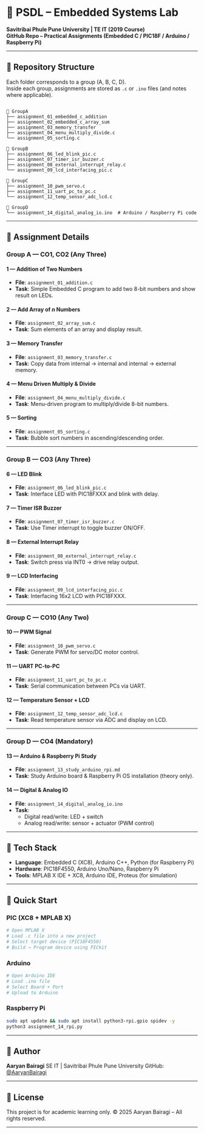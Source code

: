 
# 🔌 PSDL – Embedded Systems Lab

**Savitribai Phule Pune University | TE IT (2019 Course)**  
**GitHub Repo – Practical Assignments (Embedded C / PIC18F / Arduino / Raspberry Pi)**

---

## 📁 Repository Structure

Each folder corresponds to a group (A, B, C, D).  
Inside each group, assignments are stored as `.c` or `.ino` files (and notes where applicable).

```

📂 GroupA
├── assignment_01_embedded_c_addition
├── assignment_02_embedded_c_array_sum
├── assignment_03_memory_transfer
├── assignment_04_menu_multiply_divide.c
└── assignment_05_sorting.c

📂 GroupB
├── assignment_06_led_blink_pic.c
├── assignment_07_timer_isr_buzzer.c
├── assignment_08_external_interrupt_relay.c
└── assignment_09_lcd_interfacing_pic.c

📂 GroupC
├── assignment_10_pwm_servo.c
├── assignment_11_uart_pc_to_pc.c
└── assignment_12_temp_sensor_adc_lcd.c

📂 GroupD
└── assignment_14_digital_analog_io.ino  # Arduino / Raspberry Pi code

````

---

## 📌 Assignment Details

### Group A — CO1, CO2 (Any Three)

#### 1 — Addition of Two Numbers
* **File**: `assignment_01_addition.c`  
* **Task**: Simple Embedded C program to add two 8-bit numbers and show result on LEDs.

#### 2 — Add Array of *n* Numbers
* **File**: `assignment_02_array_sum.c`  
* **Task**: Sum elements of an array and display result.

#### 3 — Memory Transfer
* **File**: `assignment_03_memory_transfer.c`  
* **Task**: Copy data from internal → internal and internal → external memory.

#### 4 — Menu Driven Multiply & Divide
* **File**: `assignment_04_menu_multiply_divide.c`  
* **Task**: Menu-driven program to multiply/divide 8-bit numbers.

#### 5 — Sorting
* **File**: `assignment_05_sorting.c`  
* **Task**: Bubble sort numbers in ascending/descending order.

---

### Group B — CO3 (Any Three)

#### 6 — LED Blink
* **File**: `assignment_06_led_blink_pic.c`  
* **Task**: Interface LED with PIC18FXXX and blink with delay.

#### 7 — Timer ISR Buzzer
* **File**: `assignment_07_timer_isr_buzzer.c`  
* **Task**: Use Timer interrupt to toggle buzzer ON/OFF.

#### 8 — External Interrupt Relay
* **File**: `assignment_08_external_interrupt_relay.c`  
* **Task**: Switch press via INT0 → drive relay output.

#### 9 — LCD Interfacing
* **File**: `assignment_09_lcd_interfacing_pic.c`  
* **Task**: Interfacing 16x2 LCD with PIC18FXXX.

---

### Group C — CO10 (Any Two)

#### 10 — PWM Signal
* **File**: `assignment_10_pwm_servo.c`  
* **Task**: Generate PWM for servo/DC motor control.

#### 11 — UART PC-to-PC
* **File**: `assignment_11_uart_pc_to_pc.c`  
* **Task**: Serial communication between PCs via UART.

#### 12 — Temperature Sensor + LCD
* **File**: `assignment_12_temp_sensor_adc_lcd.c`  
* **Task**: Read temperature sensor via ADC and display on LCD.

---

### Group D — CO4 (Mandatory)

#### 13 — Arduino & Raspberry Pi Study
* **File**: `assignment_13_study_arduino_rpi.md`  
* **Task**: Study Arduino board & Raspberry Pi OS installation (theory only).

#### 14 — Digital & Analog IO
* **File**: `assignment_14_digital_analog_io.ino`  
* **Task**:  
   - Digital read/write: LED + switch  
   - Analog read/write: sensor + actuator (PWM control)

---

## 🔧 Tech Stack
* **Language**: Embedded C (XC8), Arduino C++, Python (for Raspberry Pi)  
* **Hardware**: PIC18F4550, Arduino Uno/Nano, Raspberry Pi  
* **Tools**: MPLAB X IDE + XC8, Arduino IDE, Proteus (for simulation)

---

## 🚀 Quick Start

### PIC (XC8 + MPLAB X)
```bash
# Open MPLAB X
# Load .c file into a new project
# Select target device (PIC18F4550)
# Build → Program device using PICkit
````

### Arduino

```bash
# Open Arduino IDE
# Load .ino file
# Select Board + Port
# Upload to Arduino
```

### Raspberry Pi

```bash
sudo apt update && sudo apt install python3-rpi.gpio spidev -y
python3 assignment_14_rpi.py
```

---

## 🙌 Author

**Aaryan Bairagi**
SE IT | Savitribai Phule Pune University
GitHub: [@AaryanBairagi](https://github.com/AaryanBairagi)

---

## 📌 License

This project is for academic learning only.
© 2025 Aaryan Bairagi – All rights reserved.

---

